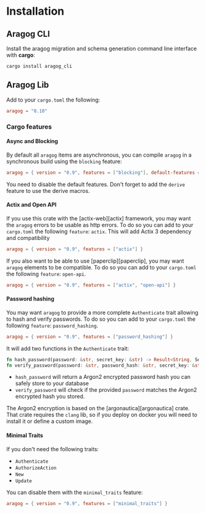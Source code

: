 # Installation

## Aragog CLI

Install the aragog migration and schema generation command line interface with **cargo**:

`cargo install aragog_cli`

## Aragog Lib

Add to your `cargo.toml` the following:
````toml
aragog = "0.10"
````

### Cargo features

#### Async and Blocking

By default all `aragog` items are asynchronous, you can compile `aragog` in a synchronous build using the `blocking` feature:
```toml
aragog = { version = "0.9", features = ["blocking"], default-features = false }
```

You need to disable the default features. Don't forget to add the `derive` feature to use the derive macros.

#### Actix and Open API

If you use this crate with the [actix-web][actix] framework, you may want the `aragog` errors to be usable as http errors.
To do so you can add to your `cargo.toml` the following `feature`: `actix`. This will add Actix 3 dependency and compatibility

```toml
aragog = { version = "0.9", features = ["actix"] }
```

If you also want to be able to use [paperclip][paperclip], you may want `aragog` elements to be compatible.
To do so you can add to your `cargo.toml` the following `feature`: `open-api`.

```toml
aragog = { version = "0.9", features = ["actix", "open-api"] }
```

#### Password hashing

You may want `aragog` to provide a more complete `Authenticate` trait allowing to hash and verify passwords.
To do so you can add to your `cargo.toml` the following `feature`: `password_hashing`.

```toml
aragog = { version = "0.9", features = ["password_hashing"] }
```

It will add two functions in the `Authenticate` trait:

```rust
fn hash_password(password: &str, secret_key: &str) -> Result<String, ServiceError>;
fn verify_password(password: &str, password_hash: &str, secret_key: &str) -> Result<(), ServiceError>;
```

* `hash_password` will return a Argon2 encrypted password hash you can safely store to your database
* `verify_password` will check if the provided `password` matches the Argon2 encrypted hash you stored.

The Argon2 encryption is based on the [argonautica][argonautica] crate.
That crate requires the `clang` lib, so if you deploy on docker you will need to install it or define a custom image.

#### Minimal Traits

If you don't need the following traits:
* `Authenticate`
* `AuthorizeAction`
* `New`
* `Update`

You can disable them with the `minimal_traits` feature:

```toml
aragog = { version = "0.9", features = ["minimal_traits"] }
```
